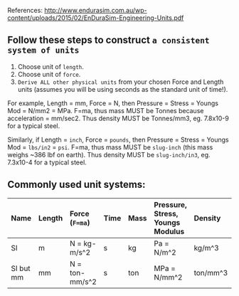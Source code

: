 References: http://www.endurasim.com.au/wp-content/uploads/2015/02/EnDuraSim-Engineering-Units.pdf

## Follow these steps to construct `a consistent system of units`

1. Choose unit of `length`.
2. Choose unit of `force`.
3. `Derive ALL other physical units` from your chosen Force and Length units (assumes you will be using seconds as the standard unit of time!).

For example, Length = mm, Force = N, then Pressure = Stress = Youngs Mod = N/mm2 = MPa. F=ma, thus mass MUST be Tonnes because acceleration = mm/sec2. Thus density MUST be Tonnes/mm3, eg. 7.8x10-9 for a typical steel.

Similarly, if Length = `inch`, Force = `pounds`, then Pressure = Stress = Youngs Mod = `lbs/in2` = `psi`. F=ma, thus mass MUST be `slug-inch` (this mass weighs ~386 lbf on earth). Thus density MUST be `slug-inch/in3`, eg. 7.3x10-4 for a typical steel.



## Commonly used unit systems:

| Name           | Length | Force (`F=ma`) | Time | Mass | Pressure, Stress, Youngs Modulus | Density | Power |
|:----           |:-------|:---------------|:-----|:-----|:---------------------------------|:------- |:------|
| SI             | m      | N = kg-m/s^2   | s    | kg   | Pa = N/m^2                       | kg/m^3  | Watt=Nm |
| SI but mm      | mm     | N = ton-mm/s^2 | s    | ton  | MPa = N/mm^2                     | ton/mm^3 | W=ton-mm |
